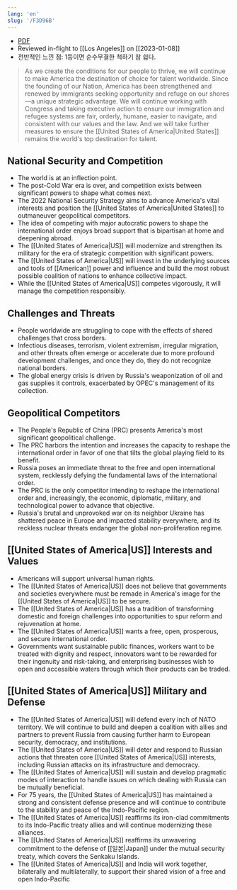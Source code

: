 ```yaml
---
lang: 'en'
slug: '/F3D96B'
---
```


- [PDF](https://www.whitehouse.gov/wp-content/uploads/2022/10/Biden-Harris-Administrations-National-Security-Strategy-10.2022.pdf)
- Reviewed in-flight to [[Los Angeles]] on [[2023-01-08]]
- 전반적인 느낀 점: 1등이면 순수무결한 척하기 참 쉽다.

> As we create the conditions for our people to thrive, we will continue to make America the destination of choice for talent worldwide. Since the founding of our Nation, America has been strengthened and renewed by immigrants seeking opportunity and refuge on our shores—a unique strategic advantage. We will continue working with Congress and taking executive action to ensure our immigration and refugee systems are fair, orderly, humane, easier to navigate, and consistent with our values and the law. And we will take further measures to ensure the [[United States of America|United States]] remains the world's top destination for talent.

## National Security and Competition

- The world is at an inflection point.
- The post-Cold War era is over, and competition exists between significant powers to shape what comes next.
- The 2022 National Security Strategy aims to advance America's vital interests and position the [[United States of America|United States]] to outmaneuver geopolitical competitors.
- The idea of competing with major autocratic powers to shape the international order enjoys broad support that is bipartisan at home and deepening abroad.
- The [[United States of America|US]] will modernize and strengthen its military for the era of strategic competition with significant powers.
- The [[United States of America|US]] will invest in the underlying sources and tools of [[American]] power and influence and build the most robust possible coalition of nations to enhance collective impact.
- While the [[United States of America|US]] competes vigorously, it will manage the competition responsibly.

## Challenges and Threats

- People worldwide are struggling to cope with the effects of shared challenges that cross borders.
- Infectious diseases, terrorism, violent extremism, irregular migration, and other threats often emerge or accelerate due to more profound development challenges, and once they do, they do not recognize national borders.
- The global energy crisis is driven by Russia's weaponization of oil and gas supplies it controls, exacerbated by OPEC's management of its collection.

## Geopolitical Competitors

- The People's Republic of China (PRC) presents America's most significant geopolitical challenge.
- The PRC harbors the intention and increases the capacity to reshape the international order in favor of one that tilts the global playing field to its benefit.
- Russia poses an immediate threat to the free and open international system, recklessly defying the fundamental laws of the international order.
- The PRC is the only competitor intending to reshape the international order and, increasingly, the economic, diplomatic, military, and technological power to advance that objective.
- Russia's brutal and unprovoked war on its neighbor Ukraine has shattered peace in Europe and impacted stability everywhere, and its reckless nuclear threats endanger the global non-proliferation regime.

## [[United States of America|US]] Interests and Values

- Americans will support universal human rights.
- The [[United States of America|US]] does not believe that governments and societies everywhere must be remade in America's image for the [[United States of America|US]] to be secure.
- The [[United States of America|US]] has a tradition of transforming domestic and foreign challenges into opportunities to spur reform and rejuvenation at home.
- The [[United States of America|US]] wants a free, open, prosperous, and secure international order.
- Governments want sustainable public finances, workers want to be treated with dignity and respect, innovators want to be rewarded for their ingenuity and risk-taking, and enterprising businesses wish to open and accessible waters through which their products can be traded.

## [[United States of America|US]] Military and Defense

- The [[United States of America|US]] will defend every inch of NATO territory. We will continue to build and deepen a coalition with allies and partners to prevent Russia from causing further harm to European security, democracy, and institutions.
- The [[United States of America|US]] will deter and respond to Russian actions that threaten core [[United States of America|US]] interests, including Russian attacks on its infrastructure and democracy.
- The [[United States of America|US]] will sustain and develop pragmatic modes of interaction to handle issues on which dealing with Russia can be mutually beneficial.
- For 75 years, the [[United States of America|US]] has maintained a strong and consistent defense presence and will continue to contribute to the stability and peace of the Indo-Pacific region.
- The [[United States of America|US]] reaffirms its iron-clad commitments to its Indo-Pacific treaty allies and will continue modernizing these alliances.
- The [[United States of America|US]] reaffirms its unwavering commitment to the defense of [[일본|Japan]] under the mutual security treaty, which covers the Senkaku Islands.
- The [[United States of America|US]] and India will work together, bilaterally and multilaterally, to support their shared vision of a free and open Indo-Pacific
